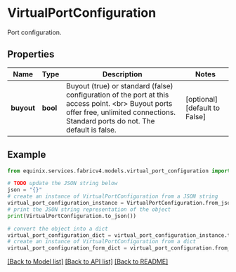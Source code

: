 # VirtualPortConfiguration

Port configuration.

## Properties

Name | Type | Description | Notes
------------ | ------------- | ------------- | -------------
**buyout** | **bool** | Buyout (true) or standard (false) configuration of the port at this access point. &lt;br&gt; Buyout ports offer free, unlimited connections. Standard ports do not. The default is false. | [optional] [default to False]

## Example

```python
from equinix.services.fabricv4.models.virtual_port_configuration import VirtualPortConfiguration

# TODO update the JSON string below
json = "{}"
# create an instance of VirtualPortConfiguration from a JSON string
virtual_port_configuration_instance = VirtualPortConfiguration.from_json(json)
# print the JSON string representation of the object
print(VirtualPortConfiguration.to_json())

# convert the object into a dict
virtual_port_configuration_dict = virtual_port_configuration_instance.to_dict()
# create an instance of VirtualPortConfiguration from a dict
virtual_port_configuration_form_dict = virtual_port_configuration.from_dict(virtual_port_configuration_dict)
```
[[Back to Model list]](../README.md#documentation-for-models) [[Back to API list]](../README.md#documentation-for-api-endpoints) [[Back to README]](../README.md)


